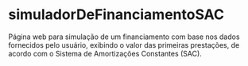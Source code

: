 # simuladorDeFinanciamentoSAC
Página web para simulação de um financiamento com base nos dados fornecidos pelo usuário, exibindo o valor das primeiras prestações, de acordo com o Sistema de Amortizações Constantes (SAC).
